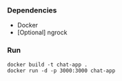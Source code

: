 ### Dependencies
- Docker
- [Optional] ngrock


### Run

```
docker build -t chat-app .
docker run -d -p 3000:3000 chat-app
```
